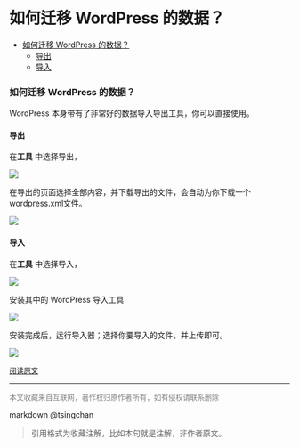 如何迁移 WordPress 的数据？
===================================


- [如何迁移 WordPress 的数据？](#如何迁移-wordpress-的数据)
    - [导出](#导出)
    - [导入](#导入)



### 如何迁移 WordPress 的数据？


WordPress 本身带有了非常好的数据导入导出工具，你可以直接使用。

#### 导出

在**工具**  中选择导出，

![](https://postimg.aliavv.com/2018/6ekkd.png)

在导出的页面选择全部内容，并下载导出的文件，会自动为你下载一个wordpress.xml文件。

![](https://postimg.aliavv.com/2018/qnyw0.png)

#### 导入

在**工具** 中选择导入，

![](https://postimg.aliavv.com/2018/cj709.png)

安装其中的 WordPress 导入工具

![](https://postimg.aliavv.com/2018/irwoq.png)

安装完成后，运行导入器；选择你要导入的文件，并上传即可。

![](https://postimg.aliavv.com/2018/3zx8q.png)

<font size=2 color=grey>[阅读原文](https://www.easywpbook.com/qa/20171201.html)</font>


----
<font size=2 color='grey'>本文收藏来自互联网，著作权归原作者所有，如有侵权请联系删除</font>

markdown @tsingchan 

> 引用格式为收藏注解，比如本句就是注解，非作者原文。
